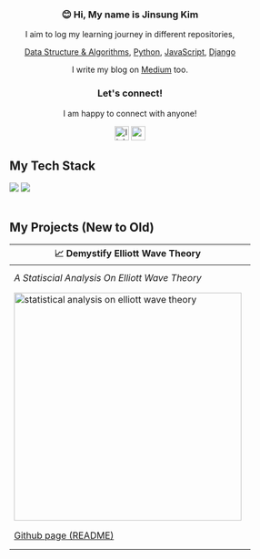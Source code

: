 <div align="center" style="padding: 20px; margin: 20px;">

### 😊 Hi, My name is Jinsung Kim
  
I aim to log my learning journey in different repositories,

[Data Structure & Algorithms](https://github.com/kjs29/DataStructures-Algorithms), [Python](https://github.com/kjs29/Python/), [JavaScript](https://github.com/kjs29/JavaScript/), [Django](https://github.com/kjs29/Django/)

I write my blog on [Medium](https://medium.com/@jsk.jinsung/what-is-a-closure-in-javascript-691e194bc65c) too.

### Let's connect!

I am happy to connect with anyone!
  
<div align="center">
  <a href="https://www.linkedin.com/in/jinsungk/"><img src="https://img.shields.io/static/v1?message=LinkedIn&logo=linkedin&label=&color=0077B5&logoColor=white&labelColor=&style=for-the-badge" height="25" alt="linkedin logo"  /></a>
  <a href="mailto:jsk.jinsung@gmail.com?subject=let's connect"><img src="https://img.shields.io/static/v1?message=Gmail&logo=gmail&label=&color=D14836&logoColor=white&labelColor=&style=for-the-badge" height="25" alt="gmail logo"  /></a>
</div>
  
<h2 align="left">My Tech Stack</h2>
  
<div align="left">
  <img src="https://img.shields.io/badge/python-3670A0?style=for-the-badge&logo=python&logoColor=ffdd54">
  <img src="https://img.shields.io/badge/javascript-%23323330.svg?style=for-the-badge&logo=javascript&logoColor=%23F7DF1E">
</div>

<br>
  
<h2 align="left">My Projects (New to Old)</h2>

| 📈 Demystify Elliott Wave Theory | 📝 Demystify Doji Candlestick | 🎯 Brain puzzle game Ver.2 | 🕹️ Brain puzzle game |
|---------|---------|---------|---------|
|<em>A Statiscial Analysis On Elliott Wave Theory</em>|<em>Is the Doji candlestick associated with trend reversal?</em>|<em>Supercharge Your Working Memory!</em>|<em>Improve Your Working Memory</em>|
|<a href="https://github.com/kjs29/demystify-elliott-wave-theory"><img width="400" alt="statistical analysis on elliott wave theory" src="https://github.com/user-attachments/assets/d11eed6b-c970-4753-a3cb-3e439757a4f0"></a>|<a href="https://github.com/kjs29/demystify-doji-candlestick"><img width="400" src="https://github.com/user-attachments/assets/e738647c-8499-4299-9b46-e46aa6645878" alt="demystify doji candlestick"></a>|<a href="https://github.com/kjs29/dual_nback"><img width="400" alt="Screenshot 2022-12-16 at 5 19 31 AM" src="https://user-images.githubusercontent.com/96529477/208098017-426e2adf-437c-43aa-b909-900e7e3c045f.png"></a>|<a href="https://github.com/kjs29/nback"><img width="400" alt="Screenshot 2022-12-15 at 5 19 04 PM" src="https://user-images.githubusercontent.com/96529477/207994238-0635367d-a038-43d1-9bf9-0d5e2d864c72.png"></a>|
|[Github page (README)](https://github.com/kjs29/demystify-elliott-wave-theory)|[Github page (README)](https://github.com/kjs29/demystify-doji-candlestick)|[Github page (README)](https://github.com/kjs29/dual_nback) <br> Download on <a href="https://kjs29.itch.io/dualnback"><img src="https://img.shields.io/badge/Itch-%23FF0B34.svg?style=for-the-badge&logo=Itch.io&logoColor=white"></a>|[Github page (README)](https://github.com/kjs29/nback) <br>Download on <a href="https://kjs29.itch.io/nback"><img src="https://img.shields.io/badge/Itch-%23FF0B34.svg?style=for-the-badge&logo=Itch.io&logoColor=white"></a> |

<br>

<!---
kjs29/kjs29 is a ✨ special ✨ repository because its `README.md` (this file) appears on your GitHub profile.
You can click the Preview link to take a look at your changes.
--->



